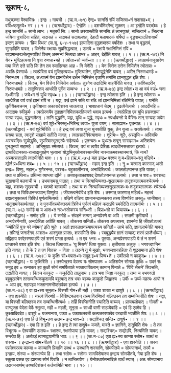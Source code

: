 ## सूक्तम्-८,
मधुच्छन्दा वैश्वामित्रः । इन्द्रः । गायत्री । 
(ऋ.म.-७१) 
ऐन्द्र• सानसिं रयिं सजित्वा•नं सदासह•म् ।
वर्षि•ष्ठमूतये• भर  ।। १ ।। 
(ऋगर्थोद्धारः) - ऐन्द्रेति ।। दशर्चमिदमैन्द्रं  सूक्तम् । आ इन्द्रेति   पदच्छेदः । हे इन्द्र  सानसिं = सानो लाभः । मतुबर्थे सिः । सानो अस्यास्तीति सानसिः तं लाभयुक्तं, सजित्वानं = जित्वना जयिना पुत्रादिना सहितं, सदासहं = सदाबलं सदाबलवत्, देहादौ बलापादकं वर्षिष्ठं = वृद्धशब्दादतिशयार्थे इष्टन् प्रत्ययः । ‘प्रिय स्थिर’ (पा.सू. ६-४-१५७) इत्यादिना वृद्धशब्दस्य वर्षादेशः । तथा  च  वृद्धतमं, सुमहदिति यावत् । वित्तेनैव रक्षायाः सुप्रसिद्धत्वात् । ऊतये = रक्षायै रक्षानिमित्तं रयिं = बाह्यमान्तरञ्चेत्युभयविधं वित्तम् अस्मभ्यं नित्यदा आभर = आहर, देहीति यावत्  ।। १ ।।
(ऋ.म.-७२)
नि येन• मुष्टिहत्यया नि वृत्रा रुणधा•महे ।
त्वोता•सो न्यर्व•ता ।। २ ।। 
(ऋगर्थोद्धारः) - त्वत्प्रार्थनानुसारेण मया वित्ते दत्ते सति किं तेन तव स्यादित्यत आह - नि येनेति ।। येन वित्तेन दत्तेन निमित्तेेन त्वोतासः = अवतिः प्रेरणार्थः । त्वत्प्रेरिता वयं मुष्टिहत्यया=  मुष्टिघातेन, मुष्टियुद्धेनेति यावत् । अरीन् निरुणधामहे = निरुन्धाम । किञ्च, अध्यात्मं येन ज्ञानवित्तेन दत्तेन निमित्तेन वृत्राणि तमांसि ज्ञानयुद्धत इति शेेषः । निरुणधामहे । किञ्च,  येन वित्तेन निमित्तेन अर्वता= तुरगेण तदादिभिः  वाहनैरिति यावत्  । कांश्चिदरीन्  निरुणधामहे । तादृग्वित्तम् आभरेति पूर्वेण सम्बन्धः ।। २ ।।
(ऋ.म-७३) 
इन्द्र त्वोता•स आ वयं वज्रं• घना द•दीमहि ।
जये•म सं युधि स्पृध•ः।। ३ ।। 
(ऋगर्थोद्धारः) - इन्द्र त्वोतास इति ।। हे इन्द्र  त्वोतासः  = त्वत्प्रेरिता वयं  वज्रं ज्ञानं रयिं च । यद्वा, वज्रं ज्ञाने सति या रतिः तां ज्ञाननिमित्तां रतिमिति यावत् । घनेति तृतीयैकवचनम् । तृतीयायाः अकारादेशस्य जातत्वात् । भावप्रधानं चेदम्  । दृढत्वेनेत्यर्थः  । आददीमहि = आददामः स्वीकुर्मः । त्वत्प्रेरणयैव दृढज्ञाननिमित्तकरतिमन्तो भवाम इत्यर्थः । त्वत्प्रेरिता एव युधि प्रसक्तायां सत्यां स्पृधः, युद्धनामैतत्  । तानि युद्धानि, यद्वा, युधि = युद्धे, स्पृधः = स्पर्धावन्तो ये वैरिणः तान् सम्यक्  जयेम ।। ३ ।।
(ऋ.म-७४)
वयं शूरे•भिरस्तृ•भिरिन्द्र त्वया• युजा वयम् ।
सासह्याम• पृतन्यतः ।। ४ ।। 
(ऋगर्थोद्धारः) - वयं शूरेभिरिति ।। हे इन्द्र  वयं त्वया युजा युनक्तीति युक्, तेन युजा = सख्येत्यर्थः । त्वया सख्या सता, त्वादृशे सखाये सतीति यावत् । त्वत्प्रसादेनैवेत्याशयः । शूरेभिः= शूरैः, अस्तृभिः= अस्त्रिभिः अस्त्रवद्भिः सुयोद्धृभिः,  सुपरिवारभूतभृत्यैः सहेत्यर्थः । पृतन्यतः = युध्यतः शत्रून् सासह्याम= अतिशयेन पुनःपुनर्वा सहामहे । अभिमुखाः स्मेत्यर्थः । 
किञ्च, वयं च त्वयैव प्रेरिताः त्वदधीनसत्ताका इत्यर्थः । द्रव्यादिदानरूप-राजाद्यनुग्रहेण भृत्यानां योद्ध्रभिमुख्येनावस्थानमिव नास्माकमवस्थानमात्रं, किं नाम? अस्मत्सत्ताऽपि त्वदधीनेति भावः ।। ४ ।। 
(ऋ.म.-७५) 
महा इन्द्र•ः परश्च नु म•हित्वम•स्तु वज्रिणे• । 
द्यौर्न प्र•थिना शव•ः  ।। ५ ।। १५ ।। 
(ऋगर्थोद्धारः) - महाम् इन्द्र इति ।। नु = यस्मात् कारणाद् असौ इन्द्रः= विष्णुः, महान्= गुणैरनन्तः, परश्च= बहुकालीनश्च, अनादिरित्यर्थः। कालतोऽप्यनन्त इति यावत् । तथा च प्रथिना= प्रथिम्ना व्याप्त्या द्यौर्न । अव्याकृताकाशवद् देशतोऽप्यनन्त इत्यर्थः । तथा च शवः= शवशब्दः सुखवाची बलवाची च । उभयनामसु पाठात् । तथा च नित्याभिव्यक्त-सुखात्मकः तादृशबलात्मकश्चेत्यर्थः । यद्वा, शशब्दः सुखवाची । वशब्दो बलवाची । तथा च शः नित्याभिव्यक्तसुखात्मकः वः तादृशबलात्मक-श्चेत्यर्थः । तथा च त्रिविधानन्त्यवान्  विष्णुरेव । जीवस्त्वनेवंविध इति शेषः । तस्मात् कारणात् महित्वं= महत्त्वं ब्रह्मत्वमुक्तरूपं त्रिविधं पूर्णत्वमित्यर्थः । वज्रिणे वज्रिणः ज्ञानानन्दात्मकस्य तस्य विष्णोरेव अस्तु= जानीयात् । धातूनामनेकार्थत्वात् । न पुनर्जीवस्योक्तरूपं त्रिविधं पूर्णत्वं महित्वं कदाऽपि स्मरेदिति तात्पर्यार्थः ।। ५ ।। 
(ऋ.म.-७६)
समोहे वा य आश•त नर•स्तोकस्य सनि•तौ । 
विप्रा•सो वा धियायव•ः।। ६ ।। 
(ऋगर्थोद्धारः) - समोह इति ।। ये समोहे = संवहने सम्यग् अन्यप्रेरणे वा अपि  ।  सप्तमी तृतीयार्थे  ।  अन्यप्रेरणेनापि, अन्यप्रेरिता अपीति यावत् । तोकस्य सनितौ= तोकस्य अपत्यस्य, ज्ञानमेव हि जीवतोऽपत्यं ‘ज्योतिर्हि पुत्रः परे व्योमन्’ इति श्रुतेः । अतो ज्ञानलक्षणस्यापत्यस्य सनितौ= लाभे सति, ज्ञानलाभेनेति यावत् । तमिन्द्रं जनार्दनम् आशत= आश्नुवत प्राप्ताः, शरणमिति शेषः । स्वबुद्ध्यैव ज्ञानं सम्पाद्य शरणं प्राप्तैर्भाव्यम् । तद्विहाय परपे्ररणयाऽपि एतं शरणं प्राप्ता इत्यर्थः । त एव १नरः = पुरुषाः, अन्यप्रेरणयाऽपि ये तं न शरणं प्राप्तास्ते पशव इति शेषः । किञ्च धियायवः= ‘यु मिश्रणे’ धिया युक्ताः । तृतीयाया अलुक् । भगवज्ज्ञानिन इति यावत् । ते के ? त एव विप्रासः = विप्राः । तदन्ये तु ये मूर्खाः, भगवज्ज्ञानरहिताः ते शूद्रसमाना इति शेषः ।। ६ ।।
(ऋ.म.-७७)ं 
यः कुक्षिः सो•मपात•मः समुद्र इ•व पिन्व•ते । 
उर्वीरापो न काकुद•ः ।। ७ ।। 
(ऋगर्थोद्धारः) - यः कुक्षिरिति ।। तस्येन्द्रस्य देवस्य यः सोमपातमः = अतिशयेन सोमपाः कुक्षिः = उदरं सः समुद्र इव = रत्नाकर इव कुक्षौ सोमं समर्पितवते भक्तायाखिलान्  कामान् पिन्वते = ‘पिवि सेचने’ सिञ्चति, ददातीति यावत् । किञ्च काकुदः = ककुदिति तालुनाम । तत्र भवा जिह्वा काकुत् । तथा च २भगवतो बहुमुखत्वेन तत्सम्बन्धिककुदामपि बहुत्वात् तत्र भवाः बह्व्यः काकुदो जिह्वाश्च । उर्वीः = उर्व्यः महत्यः आपो न = आप इव, महापइव भक्तानामभीष्टतर्पका इत्यर्थः ।। ७ ।।  
(ऋ.म.-७८) 
ए वा ह्य•स्य सूनृता• विरप्शी गोम•ती मही । 
पक्वा शाखा न दाशुषे  ।। ८ ।। 
(ऋगर्थोद्धारः) - एवा ह्यस्येति ।। यस्त्वं विरप्शी = विशिष्टबलवान् तस्य विरप्शिनो बलिष्ठस्य तव सम्बन्धिनीति शेषः । यद्वा, या विरप्शी  बलिष्ठस्य तव सम्बन्धिनीत्यर्थः । तर्हि विरप्शिनीति स्यादिति वाच्यम् । प्रत्ययलोपात् । गोमती = वाग्युक्ता वेदेता वेदैः स्तुत्या, मही = महती, सूनृता = साध्वी वाणी साऽप्येवाहि = एवं हि एवमेव हि । कुक्ष्यादिवदेव। दाशुषे = यजमानाय, पक्वा = पक्वफलवती कल्पतरुशाखेव वरदात्री भवतीति शेषः ।। ८ ।।  
(ऋ.म-७९)
एवा हि ते विभू•तय ऊतय• इन्द्र माव•ते । 
सद्यश्चित् सन्ति• दाशुषे• ।। ९ ।। 
(ऋगर्थोद्धारः) - एवा हि त इति ।। हे इन्द्र  ते त्वां दाशुषे= यजते, मावते = ज्ञानिने, दातुमिति शेषः । ते तव विभूतयः = ऐश्वर्याणि ऊतयः= रक्षाश्च,  रक्षणोपाया इति यावत्  ।  सद्यश्चित्= सद्योऽपि, नित्यमिति यावत् । सन्त्येव हि । अतोऽहं त्वामाह्वयामीति भावः ।। ९ ।। 
(ऋ.म-८०) 
एवा ह्य•स्य काम्या स्तोम• उक्थं च शंस्या• । 
इन्द्रा•य सोम•पीतये ।। १० ।। १६ ।। ८ ।। 
(ऋगर्थोद्धारः) - एवा ह्यस्येति ।। अस्य परमेश्वरस्य काम्या = काम्यानि प्रियाणि उक्थं = उक्थानि शस्त्राणि, सोमपीतये = सोमपानार्थं, तस्मै = इन्द्राय, शंस्या = शंस्यान्येव हि । तथा स्तोमः = स्तोमाः सामविशेषाश्च इन्द्राय सोमपीतये, गेया इति शेषः । स्तुत्या प्रसन्न एव ह्यागत्य  सोमं पिबति । न त्वभिलाषेण । येनोक्थशंसनादिकं व्यर्थं स्यात् । अतः सोमपानाय तदागमनार्थम् उक्थादिशंसनं कर्तव्यमिति भावः ।। १० ।।
